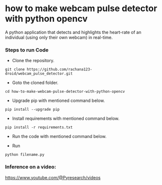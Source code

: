 # how to make webcam pulse detector with python opencv


A python application that detects and highlights the heart-rate of an individual (using only their own webcam) in real-time.




### Steps to run Code
- Clone the repository.
```
git clone https://github.com/rachana123-droid/webcam_pulse_detector.git
```
- Goto the cloned folder.
```
cd how-to-make-webcam-pulse-detector-with-python-opencv

```
- Upgrade pip with mentioned command below.
```
pip install --upgrade pip
```
- Install requirements with mentioned command below.
```
pip install -r requirements.txt
```
- Run the code with mentioned command below.

 - Run 
 
`python filename.py`





### Inference on a video:
https://www.youtube.com/@Pyresearch/videos
